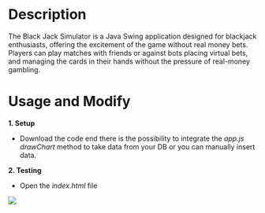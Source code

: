 # Description
The Black Jack Simulator is a Java Swing application designed for blackjack enthusiasts, offering the excitement of the game without real money bets. Players can play matches with friends or against bots placing virtual bets, and managing the cards in their hands without the pressure of real-money gambling.

# Usage and Modify

**1. Setup**

- Download the code end there is the possibility to integrate the *app.js drawChart* method to take data from your DB or you can manually insert data.

**2. Testing**

- Open the *index.html* file

![](https://github.com/Puntiss/html-myPersonalBook/screenshot/home.JPG)

